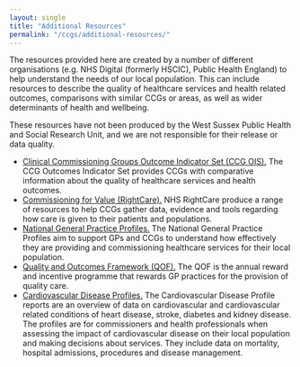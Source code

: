 ```yaml
---
layout: single
title: "Additional Resources"
permalink: "/ccgs/additional-resources/"
---
```


The resources provided here are created by a number of different organisations (e.g. NHS Digital (formerly HSCIC), Public Health England) to help understand the needs of our local population. This can include resources to describe the quality of healthcare services and health related outcomes, comparisons with similar CCGs or areas, as well as wider determinants of health and wellbeing.

These resources have not been produced by the West Sussex Public Health and Social Research Unit, and we are not responsible for their release or data quality.

- [Clinical Commissioning Groups Outcome Indicator Set (CCG OIS).](/ccgs/additional-resources/clinical-commissioning-group-outcome-indicator-set-ccg-ois/) The CCG Outcomes Indicator Set provides CCGs with comparative information about the quality of healthcare services and health outcomes.
- [Commissioning for Value (RightCare).](/ccgs/additional-resources/rightcare-commissioning-for-value-cfv/) NHS RightCare produce a range of resources to help CCGs gather data, evidence and tools regarding how care is given to their patients and populations.
- [National General Practice Profiles.](/ccgs/additional-resources/national-general-practice-profiles/) The National General Practice Profiles aim to support GPs and CCGs to understand how effectively they are providing and commissioning healthcare services for their local population.
- [Quality and Outcomes Framework (QOF).](/ccgs/additional-resources/quality-outcomes-framework-201516/) The QOF is the annual reward and incentive programme that rewards GP practices for the provision of quality care.
- [Cardiovascular Disease Profiles.](/ccgs/additional-resources/cvdprofiles/) The Cardiovascular Disease Profile reports are an overview of data on cardiovascular and cardiovascular related conditions of heart disease, stroke, diabetes and kidney disease. The profiles are for commissioners and health professionals when assessing the impact of cardiovascular disease on their local population and making decisions about services. They include data on mortality, hospital admissions, procedures and disease management.